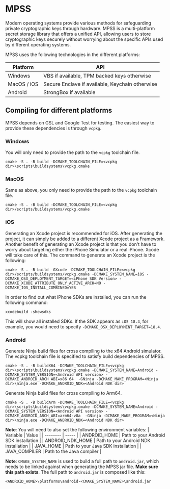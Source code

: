 # MPSS

Modern operating systems provide various methods for safeguarding private cryptographic keys through hardware. MPSS is a multi-platform secret storage library that offers a unified API, allowing users to store cryptographic keys securely without worrying about the specific APIs used by different operating systems.

MPSS uses the following technologies in the different platforms:

| Platform | API |
|----------|-----|
| Windows | VBS if available, TPM backed keys otherwise |
| MacOS / iOS | Secure Enclave if available, Keychain otherwise  |
| Android | StrongBox if available |

## Compiling for different platforms

MPSS depends on GSL and Google Test for testing. The easiest way to provide these dependencies is through `vcpkg`.

### Windows

You will only need to provide the path to the `vcpkg` toolchain file.

```
cmake -S . -B build -DCMAKE_TOOLCHAIN_FILE=<vcpkg dir>\scripts\buildsystems\vcpkg.cmake
```

### MacOS
Same as above, you only need to provide the path to the `vcpkg` toolchain file.

```
cmake -S . -B build -DCMAKE_TOOLCHAIN_FILE=<vcpkg dir>/scripts/buildsystems/vcpkg.cmake
```

### iOS
Generating an Xcode project is recommended for iOS. After generating the project, it can simply be added to a different Xcode project as a Framework. Another benefit of generating an Xcode project is that you don't have to worry about targeting either the iPhone Simulator or a real iPhone. Xcode will take care of this.
The command to generate an Xcode project is the following:

```
cmake -S . -B build -GXcode -DCMAKE_TOOLCHAIN_FILE=<vcpkg dir>/scripts/buildsystems/vcpkg.cmake -DCMAKE_SYSTEM_NAME=iOS -DCMAKE_OSX_DEPLOYMENT_TARGET=<iPhone SDK Version> -DCMAKE_XCODE_ATTRIBUTE_ONLY_ACTIVE_ARCH=NO -DCMAKE_IOS_INSTALL_COMBINED=YES
```

In order to find out what iPhone SDKs are installed, you can run the following command:

```
xcodebuild -showsdks
```

This will show all installed SDKs. If the SDK appears as `iOS 18.4`, for example, you would need to specify `-DCMAKE_OSX_DEPLOYMENT_TARGET=18.4`.


### Android
Generate Ninja build files for cross compiling to the x64 Android simulator. The vcpkg toolchain file is specified to satisfy build dependencies of MPSS.

```
cmake -S . -B buildX64 -DCMAKE_TOOLCHAIN_FILE=<vcpkg dir>\scripts\buildsystems\vcpkg.cmake -DCMAKE_SYSTEM_NAME=Android -DCMAKE_SYSTEM_VERSION=<Android API version> -DCMAKE_ANDROID_ARCH_ABI=x86_64  -GNinja -DCMAKE_MAKE_PROGRAM=<Ninja dir>\ninja.exe -DCMAKE_ANDROID_NDK=<Android NDK dir>
```

Generate Ninja build files for cross compiling to Arm64.

```
cmake -S . -B buildArm -DCMAKE_TOOLCHAIN_FILE=<vcpkg dir>\scripts\buildsystems\vcpkg.cmake -DCMAKE_SYSTEM_NAME=Android -DCMAKE_SYSTEM_VERSION=<Android API version> -DCMAKE_ANDROID_ARCH_ABI=arm64-v8a  -GNinja -DCMAKE_MAKE_PROGRAM=<Ninja dir>\ninja.exe -DCMAKE_ANDROID_NDK=<Android NDK dir>
```

**Note**: You will need to also set the following environment variables:
| Variable | Value |
| -------- | ----- |
| ANDROID_HOME | Path to your Android SDK installation |
| ANDROID_NDK_HOME | Path to your Android NDK installation |
| JAVA_HOME | Path to your Java SDK installation |
| JAVA_COMPILER | Path to the Java compiler |

**Note**: `CMAKE_SYSTEM_NAME` is used to build a full path to `android.jar`, which needs to be linked against when generating the MPSS jar file. **Make sure this path exists**. The full path to `android.jar` is composed like this:
```
<ANDROID_HOME>\platforms\android-<CMAKE_SYSTEM_NAME>\android.jar
```
